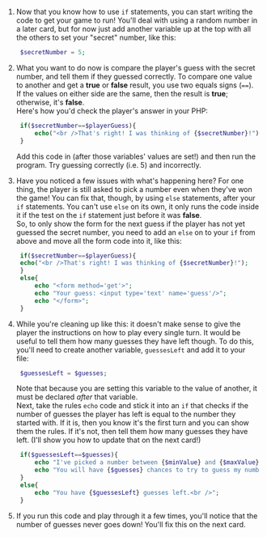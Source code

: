 1. Now that you know how to use `if` statements, you can start writing the code to get your game to run! You'll deal with using a random number in a later card, but for now just add another variable up at the top with all the others to set your "secret" number, like this:
   ```php
    $secretNumber = 5;
   ```
2. What you want to do now is compare the player's guess with the secret number, and tell them if they guessed correctly. To compare one value to another and get a **true** or **false** result, you use two equals signs \(`==`\). If the values on either side are the same, then the result is **true**; otherwise, it's **false**.  
   Here's how you'd check the player's answer in your PHP:

   ```php
    if($secretNumber==$playerGuess){
        echo("<br />That's right! I was thinking of {$secretNumber}!");
    }
   ```

   Add this code in \(after those variables' values are set!\) and then run the program. Try guessing correctly \(i.e. 5\) and incorrectly.

3. Have you noticed a few issues with what's happening here? For one thing, the player is still asked to pick a number even when they've won the game! You can fix that, though, by using `else` statements, after your `if` statements. You can't use `else` on its own, it only runs the code inside it if the test on the `if` statement just before it was **false**.  
   So, to only show the form for the next guess if the player has not yet guessed the secret number, you need to add an `else` on to your `if` from above and move all the form code into it, like this:

   ```php
    if($secretNumber==$playerGuess){
    echo("<br />That's right! I was thinking of {$secretNumber}!");
    }
    else{
        echo "<form method='get'>";
        echo "Your guess: <input type='text' name='guess'/>";
        echo "</form>";   
    }
   ```

4. While you're cleaning up like this: it doesn't make sense to give the player the instructions on how to play every single turn. It would be useful to tell them how many guesses they have left though. To do this, you'll need to create another variable, `guessesLeft` and add it to your file:

   ```php
    $guessesLeft = $guesses;
   ```

   Note that because you are setting this variable to the value of another, it must be declared _after_ that variable.  
    Next, take the rules `echo` code and stick it into an `if` that checks if the number of guesses the player has left is equal to the number they started with. If it is, then you know it's the first turn and you can show them the rules. If it's not, then tell them how many guesses they have left. \(I'll show you how to update that on the next card!\)

   ```php
    if($guessesLeft==$guesses){
        echo "I've picked a number between {$minValue} and {$maxValue}<br />";
        echo "You will have {$guesses} chances to try to guess my number!<br />";
    }
    else{
        echo "You have {$guessesLeft} guesses left.<br />";
    }
   ```

5. If you run this code and play through it a few times, you'll notice that the number of guesses never goes down! You'll fix this on the next card.




